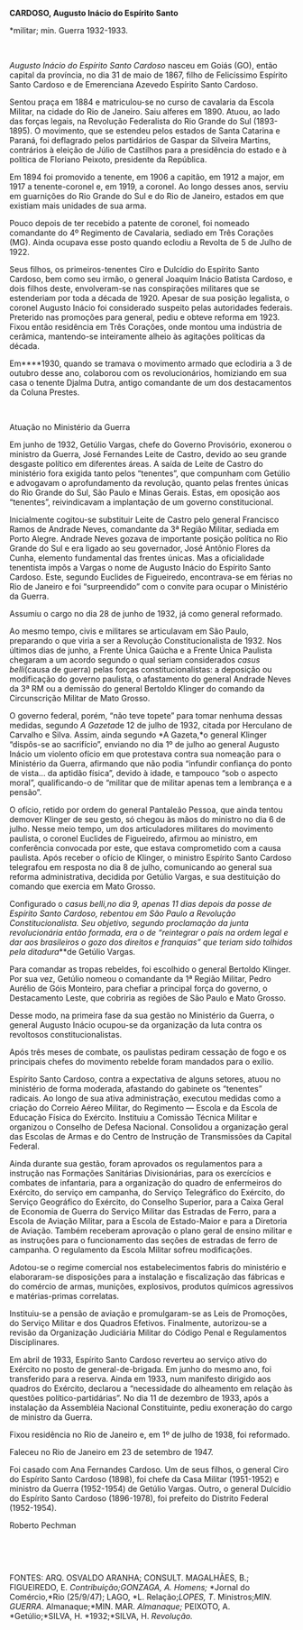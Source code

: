 **CARDOSO, Augusto Inácio do Espírito Santo**

\*militar; min. Guerra 1932-1933.

 

*Augusto Inácio do Espírito Santo Cardoso* nasceu em Goiás (GO), então
capital da província, no dia 31 de maio de 1867, filho de Felicíssimo
Espírito Santo Cardoso e de Emerenciana Azevedo Espírito Santo Cardoso.

Sentou praça em 1884 e matriculou-se no curso de cavalaria da Escola
Militar, na cidade do Rio de Janeiro. Saiu alferes em 1890. Atuou, ao
lado das forças legais, na Revolução Federalista do Rio Grande do Sul
(1893-1895). O movimento, que se estendeu pelos estados de Santa
Catarina e Paraná, foi deflagrado pelos partidários de Gaspar da
Silveira Martins, contrários à eleição de Júlio de Castilhos para a
presidência do estado e à política de Floriano Peixoto, presidente da
República.

Em 1894 foi promovido a tenente, em 1906 a capitão, em 1912 a major, em
1917 a tenente-coronel e, em 1919, a coronel. Ao longo desses anos,
serviu em guarnições do Rio Grande do Sul e do Rio de Janeiro, estados
em que existiam mais unidades de sua arma.

Pouco depois de ter recebido a patente de coronel, foi nomeado
comandante do 4º Regimento de Cavalaria, sediado em Três Corações (MG).
Ainda ocupava esse posto quando eclodiu a Revolta de 5 de Julho de 1922.

Seus filhos, os primeiros-tenentes Ciro e Dulcídio do Espírito Santo
Cardoso, bem como seu irmão, o general Joaquim Inácio Batista Cardoso, e
dois filhos deste, envolveram-se nas conspirações militares que se
estenderiam por toda a década de 1920. Apesar de sua posição legalista,
o coronel Augusto Inácio foi considerado suspeito pelas autoridades
federais. Preterido nas promoções para general, pediu e obteve reforma
em 1923. Fixou então residência em Três Corações, onde montou uma
indústria de cerâmica, mantendo-se inteiramente alheio às agitações
políticas da década.

Em****1930, quando se tramava o movimento armado que eclodiria a 3 de
outubro desse ano, colaborou com os revolucionários, homiziando em sua
casa o tenente Djalma Dutra, antigo comandante de um dos destacamentos
da Coluna Prestes.

 

Atuação no Ministério da Guerra

Em junho de 1932, Getúlio Vargas, chefe do Governo Provisório, exonerou
o ministro da Guerra, José Fernandes Leite de Castro, devido ao seu
grande desgaste político em diferentes áreas. A saída de Leite de Castro
do ministério fora exigida tanto pelos “tenentes”, que compunham com
Getúlio e advogavam o aprofundamento da revolução, quanto pelas frentes
únicas do Rio Grande do Sul, São Paulo e Minas Gerais. Estas, em
oposição aos “tenentes”, reivindicavam a implantação de um governo
constitucional.

Inicialmente cogitou-se substituir Leite de Castro pelo general
Francisco Ramos de Andrade Neves, comandante da 3ª Região Militar,
sediada em Porto Alegre. Andrade Neves gozava de importante posição
política no Rio Grande do Sul e era ligado ao seu governador, José
Antônio Flores da Cunha, elemento fundamental das frentes únicas. Mas a
oficialidade tenentista impôs a Vargas o nome de Augusto Inácio do
Espírito Santo Cardoso. Este, segundo Euclides de Figueiredo,
encontrava-se em férias no Rio de Janeiro e foi “surpreendido” com o
convite para ocupar o Ministério da Guerra.

Assumiu o cargo no dia 28 de junho de 1932, já como general reformado.

Ao mesmo tempo, civis e militares se articulavam em São Paulo,
preparando o que viria a ser a Revolução Constitucionalista de 1932. Nos
últimos dias de junho, a Frente Única Gaúcha e a Frente Única Paulista
chegaram a um acordo segundo o qual seriam considerados *casus
belli*(causa de guerra) pelas forças constitucionalistas: a deposição ou
modificação do governo paulista, o afastamento do general Andrade Neves
da 3ª RM ou a demissão do general Bertoldo Klinger do comando da
Circunscrição Militar de Mato Grosso.

O governo federal, porém, “não teve topete” para tomar nenhuma dessas
medidas, segundo *A Gazeta*de 12 de julho de 1932, citada por Herculano
de Carvalho e Silva. Assim, ainda segundo *A Gazeta,*o general Klinger
“dispôs-se ao sacrifício”, enviando no dia 1º de julho ao general
Augusto Inácio um violento ofício em que protestava contra sua nomeação
para o Ministério da Guerra, afirmando que não podia “infundir confiança
do ponto de vista... da aptidão física”, devido à idade, e tampouco “sob
o aspecto moral”, qualificando-o de “militar que de militar apenas tem a
lembrança e a pensão”.

O ofício, retido por ordem do general Pantaleão Pessoa, que ainda tentou
demover Klinger de seu gesto, só chegou às mãos do ministro no dia 6 de
julho. Nesse meio tempo, um dos articuladores militares do movimento
paulista, o coronel Euclides de Figueiredo, afirmou ao ministro, em
conferência convocada por este, que estava comprometido com a causa
paulista. Após receber o ofício de Klinger, o ministro Espírito Santo
Cardoso telegrafou em resposta no dia 8 de julho, comunicando ao general
sua reforma administrativa, decidida por Getúlio Vargas, e sua
destituição do comando que exercia em Mato Grosso.

Configurado o *casus belli,*no dia 9, apenas 11 dias depois da posse de
Espírito Santo Cardoso, rebentou em São Paulo a Revolução
Constitucionalista. Seu objetivo, segundo proclamação da junta
revolucionária então formada, era o de “reintegrar o país na ordem legal
e dar aos brasileiros o gozo dos direitos e franquias” que teriam sido
tolhidos pela ditadura****de Getúlio Vargas.

Para comandar as tropas rebeldes, foi escolhido o general Bertoldo
Klinger. Por sua vez, Getúlio nomeou o comandante da 1ª Região Militar,
Pedro Aurélio de Góis Monteiro, para chefiar a principal força do
governo, o Destacamento Leste, que cobriria as regiões de São Paulo e
Mato Grosso.

Desse modo, na primeira fase da sua gestão no Ministério da Guerra, o
general Augusto Inácio ocupou-se da organização da luta contra os
revoltosos constitucionalistas.

Após três meses de combate, os paulistas pediram cessação de fogo e os
principais chefes do movimento rebelde foram mandados para o exílio.

Espírito Santo Cardoso, contra a expectativa de alguns setores, atuou no
ministério de forma moderada, afastando do gabinete os “tenentes”
radicais. Ao longo de sua ativa administração, executou medidas como a
criação do Correio Aéreo Militar, do Regimento — Escola e da Escola de
Educação Física do Exército. Instituiu a Comissão Técnica Militar e
organizou o Conselho de Defesa Nacional. Consolidou a organização geral
das Escolas de Armas e do Centro de Instrução de Transmissões da Capital
Federal.

Ainda durante sua gestão, foram aprovados os regulamentos para a
instrução nas Formações Sanitárias Divisionárias, para os exercícios e
combates de infantaria, para a organização do quadro de enfermeiros do
Exército, do serviço em campanha, do Serviço Telegráfico do Exército, do
Serviço Geográfico do Exército, do Conselho Superior, para a Caixa Geral
de Economia de Guerra do Serviço Militar das Estradas de Ferro, para a
Escola de Aviação Militar, para a Escola de Estado-Maior e para a
Diretoria de Aviação. Também receberam aprovação o plano geral de ensino
militar e as instruções para o funcionamento das seções de estradas de
ferro de campanha. O regulamento da Escola Militar sofreu modificações.

Adotou-se o regime comercial nos estabelecimentos fabris do ministério e
elaboraram-se disposições para a instalação e fiscalização das fábricas
e do comércio de armas, munições, explosivos, produtos químicos
agressivos e matérias-primas correlatas.

Instituiu-se a pensão de aviação e promulgaram-se as Leis de Promoções,
do Serviço Militar e dos Quadros Efetivos. Finalmente, autorizou-se a
revisão da Organização Judiciária Militar do Código Penal e Regulamentos
Disciplinares.

Em abril de 1933, Espírito Santo Cardoso reverteu ao serviço ativo do
Exército no posto de general-de-brigada. Em junho do mesmo ano, foi
transferido para a reserva. Ainda em 1933, num manifesto dirigido aos
quadros do Exército, declarou a “necessidade do alheamento em relação às
questões político-partidárias”. No dia 11 de dezembro de 1933, após a
instalação da Assembléia Nacional Constituinte, pediu exoneração do
cargo de ministro da Guerra.

Fixou residência no Rio de Janeiro e, em 1º de julho de 1938, foi
reformado.

Faleceu no Rio de Janeiro em 23 de setembro de 1947.

Foi casado com Ana Fernandes Cardoso. Um de seus filhos, o general Ciro
do Espírito Santo Cardoso (1898), foi chefe da Casa Militar (1951-1952)
e ministro da Guerra (1952-1954) de Getúlio Vargas. Outro, o general
Dulcídio do Espírito Santo Cardoso (1896-1978), foi prefeito do Distrito
Federal (1952-1954).

Roberto Pechman

 

 

FONTES: ARQ. OSVALDO ARANHA; CONSULT. MAGALHÃES, B.; FIGUEIREDO, E.
*Contribuição;*GONZAGA, A*. Homens;* *Jornal do Comércio,*Rio (25/9/47);
LAGO, *L. Relação;*LOPES, T*. Ministros;*MIN. GUERRA*. Almanaque;*MIN.
MAR. *Almanaque;* PEIXOTO, A. *Getúlio;*SILVA, H. *1932;*SILVA, H.
*Revolução.*

 
